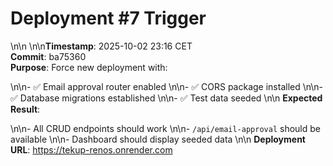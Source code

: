 # Deployment #7 Trigger\n\n\n\n**Timestamp**: 2025-10-02 23:16 CET  
**Commit**: ba75360  
**Purpose**: Force new deployment with:
\n\n- ✅ Email approval router enabled\n\n- ✅ CORS package installed\n\n- ✅ Database migrations established\n\n- ✅ Test data seeded\n\n
**Expected Result**:
\n\n- All CRUD endpoints should work\n\n- `/api/email-approval` should be available\n\n- Dashboard should display seeded data\n\n
**Deployment URL**: <https://tekup-renos.onrender.com>
